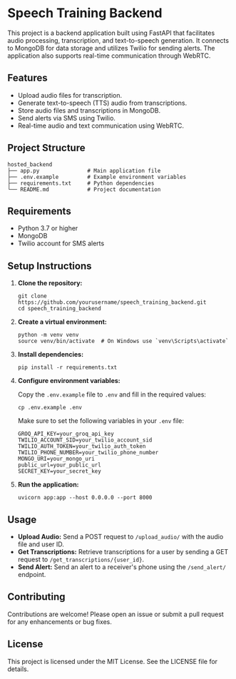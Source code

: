 # Speech Training Backend

This project is a backend application built using FastAPI that facilitates audio processing, transcription, and text-to-speech generation. It connects to MongoDB for data storage and utilizes Twilio for sending alerts. The application also supports real-time communication through WebRTC.

## Features

- Upload audio files for transcription.
- Generate text-to-speech (TTS) audio from transcriptions.
- Store audio files and transcriptions in MongoDB.
- Send alerts via SMS using Twilio.
- Real-time audio and text communication using WebRTC.

## Project Structure

```
hosted_backend
├── app.py               # Main application file
├── .env.example         # Example environment variables
├── requirements.txt     # Python dependencies
└── README.md            # Project documentation
```

## Requirements

- Python 3.7 or higher
- MongoDB
- Twilio account for SMS alerts

## Setup Instructions

1. **Clone the repository:**

   ```
   git clone https://github.com/yourusername/speech_training_backend.git
   cd speech_training_backend
   ```

2. **Create a virtual environment:**

   ```
   python -m venv venv
   source venv/bin/activate  # On Windows use `venv\Scripts\activate`
   ```

3. **Install dependencies:**

   ```
   pip install -r requirements.txt
   ```

4. **Configure environment variables:**

   Copy the `.env.example` file to `.env` and fill in the required values:

   ```
   cp .env.example .env
   ```

   Make sure to set the following variables in your `.env` file:

   ```
   GROQ_API_KEY=your_groq_api_key
   TWILIO_ACCOUNT_SID=your_twilio_account_sid
   TWILIO_AUTH_TOKEN=your_twilio_auth_token
   TWILIO_PHONE_NUMBER=your_twilio_phone_number
   MONGO_URI=your_mongo_uri
   public_url=your_public_url
   SECRET_KEY=your_secret_key
   ```

5. **Run the application:**

   ```
   uvicorn app:app --host 0.0.0.0 --port 8000
   ```

## Usage

- **Upload Audio:** Send a POST request to `/upload_audio/` with the audio file and user ID.
- **Get Transcriptions:** Retrieve transcriptions for a user by sending a GET request to `/get_transcriptions/{user_id}`.
- **Send Alert:** Send an alert to a receiver's phone using the `/send_alert/` endpoint.

## Contributing

Contributions are welcome! Please open an issue or submit a pull request for any enhancements or bug fixes.

## License

This project is licensed under the MIT License. See the LICENSE file for details.